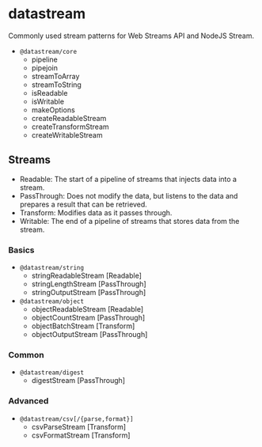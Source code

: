 # datastream
Commonly used stream patterns for Web Streams API and NodeJS Stream.
- `@datastream/core`
  - pipeline
  - pipejoin
  - streamToArray
  - streamToString
  - isReadable
  - isWritable
  - makeOptions
  - createReadableStream
  - createTransformStream
  - createWritableStream
 
## Streams

- Readable: The start of a pipeline of streams that injects data into a stream.
- PassThrough: Does not modify the data, but listens to the data and prepares a result that can be retrieved.
- Transform: Modifies data as it passes through.
- Writable: The end of a pipeline of streams that stores data from the stream.

### Basics
- `@datastream/string`
  - stringReadableStream [Readable]
  - stringLengthStream [PassThrough]
  - stringOutputStream [PassThrough]
- `@datastream/object`
  - objectReadableStream [Readable]
  - objectCountStream [PassThrough]
  - objectBatchStream [Transform]
  - objectOutputStream [PassThrough]

### Common
- `@datastream/digest`
  - digestStream [PassThrough]

### Advanced
- `@datastream/csv[/{parse,format}]`
  - csvParseStream [Transform]
  - csvFormatStream [Transform]
